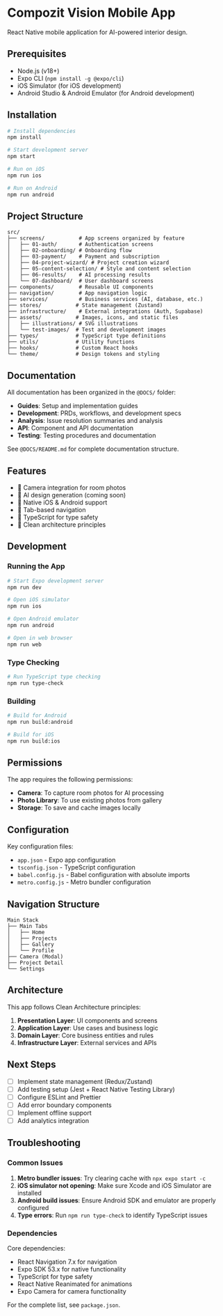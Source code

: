 # Compozit Vision Mobile App

React Native mobile application for AI-powered interior design.

## Prerequisites

- Node.js (v18+)
- Expo CLI (`npm install -g @expo/cli`)
- iOS Simulator (for iOS development)
- Android Studio & Android Emulator (for Android development)

## Installation

```bash
# Install dependencies
npm install

# Start development server
npm start

# Run on iOS
npm run ios

# Run on Android
npm run android
```

## Project Structure

```
src/
├── screens/           # App screens organized by feature
│   ├── 01-auth/       # Authentication screens
│   ├── 02-onboarding/ # Onboarding flow
│   ├── 03-payment/    # Payment and subscription
│   ├── 04-project-wizard/ # Project creation wizard
│   ├── 05-content-selection/ # Style and content selection
│   ├── 06-results/    # AI processing results
│   └── 07-dashboard/  # User dashboard screens
├── components/        # Reusable UI components
├── navigation/        # App navigation logic
├── services/          # Business services (AI, database, etc.)
├── stores/           # State management (Zustand)
├── infrastructure/    # External integrations (Auth, Supabase)
├── assets/           # Images, icons, and static files
│   ├── illustrations/ # SVG illustrations
│   └── test-images/  # Test and development images
├── types/            # TypeScript type definitions
├── utils/            # Utility functions
├── hooks/            # Custom React hooks
└── theme/            # Design tokens and styling
```

## Documentation

All documentation has been organized in the `@DOCS/` folder:

- **Guides**: Setup and implementation guides
- **Development**: PRDs, workflows, and development specs  
- **Analysis**: Issue resolution summaries and analysis
- **API**: Component and API documentation
- **Testing**: Testing procedures and documentation

See `@DOCS/README.md` for complete documentation structure.

## Features

- 📸 Camera integration for room photos
- 🎨 AI design generation (coming soon)
- 📱 Native iOS & Android support
- 🧭 Tab-based navigation
- 🎯 TypeScript for type safety
- 📐 Clean architecture principles

## Development

### Running the App

```bash
# Start Expo development server
npm run dev

# Open iOS simulator
npm run ios

# Open Android emulator
npm run android

# Open in web browser
npm run web
```

### Type Checking

```bash
# Run TypeScript type checking
npm run type-check
```

### Building

```bash
# Build for Android
npm run build:android

# Build for iOS
npm run build:ios
```

## Permissions

The app requires the following permissions:

- **Camera**: To capture room photos for AI processing
- **Photo Library**: To use existing photos from gallery
- **Storage**: To save and cache images locally

## Configuration

Key configuration files:

- `app.json` - Expo app configuration
- `tsconfig.json` - TypeScript configuration
- `babel.config.js` - Babel configuration with absolute imports
- `metro.config.js` - Metro bundler configuration

## Navigation Structure

```
Main Stack
├── Main Tabs
│   ├── Home
│   ├── Projects
│   ├── Gallery
│   └── Profile
├── Camera (Modal)
├── Project Detail
└── Settings
```

## Architecture

This app follows Clean Architecture principles:

1. **Presentation Layer**: UI components and screens
2. **Application Layer**: Use cases and business logic
3. **Domain Layer**: Core business entities and rules
4. **Infrastructure Layer**: External services and APIs

## Next Steps

- [ ] Implement state management (Redux/Zustand)
- [ ] Add testing setup (Jest + React Native Testing Library)
- [ ] Configure ESLint and Prettier
- [ ] Add error boundary components
- [ ] Implement offline support
- [ ] Add analytics integration

## Troubleshooting

### Common Issues

1. **Metro bundler issues**: Try clearing cache with `npx expo start -c`
2. **iOS simulator not opening**: Make sure Xcode and iOS Simulator are installed
3. **Android build issues**: Ensure Android SDK and emulator are properly configured
4. **Type errors**: Run `npm run type-check` to identify TypeScript issues

### Dependencies

Core dependencies:

- React Navigation 7.x for navigation
- Expo SDK 53.x for native functionality
- TypeScript for type safety
- React Native Reanimated for animations
- Expo Camera for camera functionality

For the complete list, see `package.json`.
